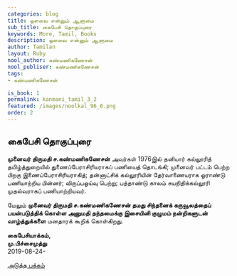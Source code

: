 ```yaml
---
categories: blog
title: ஒளவை என்னும் ஆளுமை
sub_title: கைபேசி தொகுப்புரை
keywords: More, Tamil, Books
description: ஒளவை என்னும் ஆளுமை
author: Tamilan
layout: Ruby
nool_author: கண்மணிகணேசன்
nool_publiser: கண்மணிகணேசன்
tags:
- கண்மணிகணேசன்

is_book: 1
permalink: kanmani_tamil_3_2
featured: /images/noolkal_96_6.png
order: 2
---
```



## கைபேசி தொகுப்புரை

**முனைவர் திருமதி ச.கண்மணிகணேசன்** அவர்கள் 1976இல் தனியார் கல்லூரித் தமிழ்த்துறையில் துணைப்பேராசிரியராகப் பணியைத் தொடங்கி; முனைவர் பட்டம் பெற்ற பிறகு இணைப்பேராசிரியராகித்; தன்னாட்சிக் கல்லூரியின் தேர்வாணையராக ஓராண்டு பணியாற்றிய பின்னர்; விருப்பஓய்வு பெற்று; பத்தாண்டு காலம் சுயநிதிக்கல்லூரி முதல்வராகப் பணியாற்றியவர்.

மேலும் **முனைவர் திருமதி ச.கண்மணிகணேசன் தமது சிந்தனைக் கருவூலத்தைப் பயன்படுத்திக் கொள்ள அனுமதி தந்தமைக்கு இசையினி குழுமம் நன்றிகளுடன் வாழ்த்துக்களை** மனதாரக் கூறிக் கொள்கிறது.

**கைபேசியாக்கம்,  
மு.பிச்சைமுத்து**  
2019-08-24-

[அடுத்த பக்கம்](kanmani_tamil_3_3)